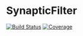 # SynapticFilter

[![Build Status](https://travis-ci.com/simsurace/SynapticFilter.jl.svg?branch=master)](https://travis-ci.com/simsurace/SynapticFilter.jl)
[![Coverage](https://codecov.io/gh/simsurace/SynapticFilter.jl/branch/master/graph/badge.svg)](https://codecov.io/gh/simsurace/SynapticFilter.jl)
